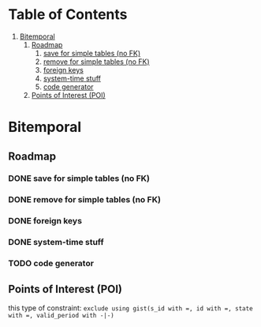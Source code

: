
# Table of Contents

1.  [Bitemporal](#org3c536c1)
    1.  [Roadmap](#org219b889)
        1.  [save for simple tables (no FK)](#org2e53052)
        2.  [remove for simple tables (no FK)](#org4ccc8bb)
        3.  [foreign keys](#org0e3aa3d)
        4.  [system-time stuff](#org9d810d1)
        5.  [code generator](#org2c7b089)
    2.  [Points of Interest (POI)](#org5b99fc6)


<a id="org3c536c1"></a>

# Bitemporal


<a id="org219b889"></a>

## Roadmap


<a id="org2e53052"></a>

### DONE save for simple tables (no FK)


<a id="org4ccc8bb"></a>

### DONE remove for simple tables (no FK)


<a id="org0e3aa3d"></a>

### DONE foreign keys


<a id="org9d810d1"></a>

### DONE system-time stuff


<a id="org2c7b089"></a>

### TODO code generator


<a id="org5b99fc6"></a>

## Points of Interest (POI)

this type of constraint: `exclude using gist(s_id with =, id with =, state with =, valid_period with -|-)`

